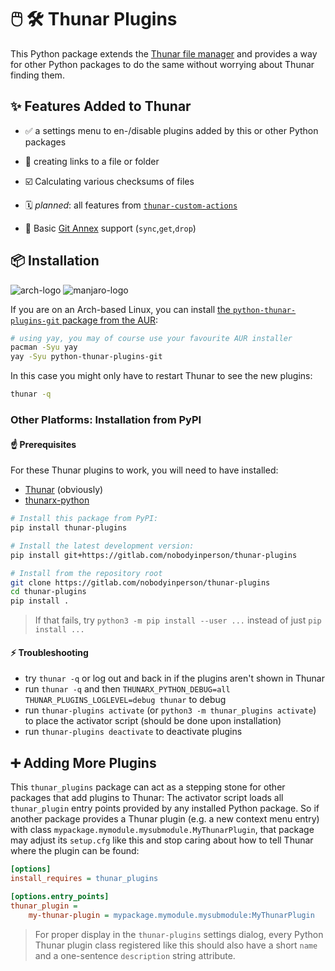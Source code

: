 # 🖱️ 🛠️ Thunar Plugins

This Python package extends the [Thunar file manager](https://docs.xfce.org/xfce/thunar/start) and provides a way for other Python packages to do the same without worrying about Thunar finding them.

## ✨ Features Added to Thunar

- ✅ a settings menu to en-/disable plugins added by this or other Python packages

- 🔗 creating links to a file or folder

- ☑️  Calculating various checksums of files

- 🗓️ *planned*: all features from [`thunar-custom-actions`](https://gitlab.com/nobodyinperson/thunar-custom-actions)

- 🔄 Basic [Git Annex](https://git-annex.branchable.com) support (`sync`,`get`,`drop`)


## 📦 Installation

![arch-logo](https://img.shields.io/badge/Arch-Linux-success?style=for-the-badge&logo=arch-linux)
![manjaro-logo](https://img.shields.io/badge/Manjaro-Linux-success?style=for-the-badge&logo=manjaro) 

If you are on an Arch-based Linux, you can install [the `python-thunar-plugins-git` package from the AUR](https://aur.archlinux.org/packages/python-thunar-plugins-git/):

```bash
# using yay, you may of course use your favourite AUR installer
pacman -Syu yay
yay -Syu python-thunar-plugins-git
```

In this case you might only have to restart Thunar to see the new plugins:

```bash
thunar -q
```

### Other Platforms: Installation from PyPI

#### ☝️ Prerequisites

For these Thunar plugins to work, you will need to have installed:

- [Thunar](https://gitlab.xfce.org/xfce/thunar) (obviously)
- [thunarx-python](https://gitlab.xfce.org/bindings/thunarx-python)



```bash
# Install this package from PyPI:
pip install thunar-plugins

# Install the latest development version:
pip install git+https://gitlab.com/nobodyinperson/thunar-plugins

# Install from the repository root
git clone https://gitlab.com/nobodyinperson/thunar-plugins
cd thunar-plugins
pip install .
```

> If that fails, try `python3 -m pip install --user ...` instead of just `pip install ...`


#### ⚡ Troubleshooting

- try `thunar -q` or log out and back in if the plugins aren't shown in Thunar
- run `thunar -q` and then `THUNARX_PYTHON_DEBUG=all THUNAR_PLUGINS_LOGLEVEL=debug thunar` to debug
- run `thunar-plugins activate` (or `python3 -m thunar_plugins activate`) to place the activator script (should be done upon installation)
- run `thunar-plugins deactivate` to deactivate plugins


## ➕ Adding More Plugins

This `thunar_plugins` package can act as a stepping stone for other packages
that add plugins to Thunar: The activator script loads all `thunar_plugin`
entry points provided by any installed Python package. So if another package
provides a Thunar plugin (e.g. a new context menu entry) with class
`mypackage.mymodule.mysubmodule.MyThunarPlugin`, that package may adjust its
`setup.cfg` like this and stop caring about how to tell Thunar where the plugin
can be found:

```ini
[options]
install_requires = thunar_plugins

[options.entry_points]
thunar_plugin =
    my-thunar-plugin = mypackage.mymodule.mysubmodule:MyThunarPlugin
```

> For proper display in the `thunar-plugins` settings dialog, every Python Thunar
> plugin class registered like this should also have a short `name` and a
> one-sentence `description` string attribute.
